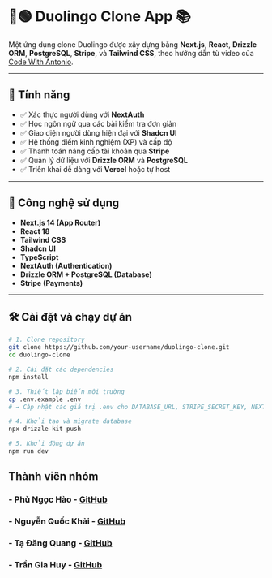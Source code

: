 # 🦉🟢 Duolingo Clone App 📚

Một ứng dụng clone Duolingo được xây dựng bằng **Next.js**, **React**, **Drizzle ORM**, **PostgreSQL**, **Stripe**, và **Tailwind CSS**, theo hướng dẫn từ video của [Code With Antonio](https://www.youtube.com/watch?v=dP75Khfy4s4).

---

## 🚀 Tính năng

- ✅ Xác thực người dùng với **NextAuth**
- ✅ Học ngôn ngữ qua các bài kiểm tra đơn giản
- ✅ Giao diện người dùng hiện đại với **Shadcn UI**
- ✅ Hệ thống điểm kinh nghiệm (XP) và cấp độ
- ✅ Thanh toán nâng cấp tài khoản qua **Stripe**
- ✅ Quản lý dữ liệu với **Drizzle ORM** và **PostgreSQL**
- ✅ Triển khai dễ dàng với **Vercel** hoặc tự host

---

## 🧱 Công nghệ sử dụng

- **Next.js 14 (App Router)**
- **React 18**
- **Tailwind CSS**
- **Shadcn UI**
- **TypeScript**
- **NextAuth (Authentication)**
- **Drizzle ORM + PostgreSQL (Database)**
- **Stripe (Payments)**

---
## 🛠️ Cài đặt và chạy dự án

```bash
# 1. Clone repository
git clone https://github.com/your-username/duolingo-clone.git
cd duolingo-clone

# 2. Cài đặt các dependencies
npm install

# 3. Thiết lập biến môi trường
cp .env.example .env
# → Cập nhật các giá trị .env cho DATABASE_URL, STRIPE_SECRET_KEY, NEXTAUTH_SECRET, v.v.

# 4. Khởi tạo và migrate database
npx drizzle-kit push

# 5. Khởi động dự án
npm run dev
```

## Thành viên nhóm

### - Phù Ngọc Hào - [GitHub](https://github.com/PhuNgocHao)
### - Nguyễn Quốc Khải - [GitHub](https://github.com/nguyenquockhai-gif)
### - Tạ Đăng Quang  - [GitHub](https://github.com/QuangTN205)
### - Trần Gia Huy  - [GitHub](https://github.com/TranGiaHuy2)


